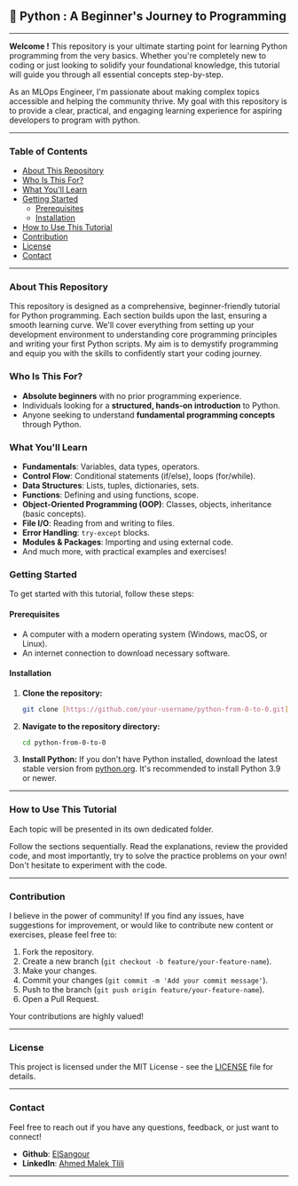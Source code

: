 ## 🐍 Python : A Beginner's Journey to Programming

---

**Welcome !**  This repository is your ultimate starting point for learning Python programming from the very basics. Whether you're completely new to coding or just looking to solidify your foundational knowledge, this tutorial will guide you through all essential concepts step-by-step.

As an MLOps Engineer, I'm passionate about making complex topics accessible and helping the community thrive. My goal with this repository is to provide a clear, practical, and engaging learning experience for aspiring developers to program with python.

---

###  Table of Contents

* [ About This Repository](#-about-this-repository)
* [ Who Is This For?](#-who-is-this-for)
* [ What You'll Learn](#-what-you'll-learn)
* [ Getting Started](#-getting-started)
    * [Prerequisites](#prerequisites)
    * [Installation](#installation)
* [ How to Use This Tutorial](#-how-to-use-this-tutorial)
* [ Contribution](#-contribution)
* [ License](#-license)
* [ Contact](#-contact)

---

### About This Repository

This repository is designed as a comprehensive, beginner-friendly tutorial for Python programming. Each section builds upon the last, ensuring a smooth learning curve. We'll cover everything from setting up your development environment to understanding core programming principles and writing your first Python scripts. My aim is to demystify programming and equip you with the skills to confidently start your coding journey.

### Who Is This For?

* **Absolute beginners** with no prior programming experience.
* Individuals looking for a **structured, hands-on introduction** to Python.
* Anyone seeking to understand **fundamental programming concepts** through Python.

###  What You'll Learn

* **Fundamentals**: Variables, data types, operators.
* **Control Flow**: Conditional statements (if/else), loops (for/while).
* **Data Structures**: Lists, tuples, dictionaries, sets.
* **Functions**: Defining and using functions, scope.
* **Object-Oriented Programming (OOP)**: Classes, objects, inheritance (basic concepts).
* **File I/O**: Reading from and writing to files.
* **Error Handling**: `try-except` blocks.
* **Modules & Packages**: Importing and using external code.
* And much more, with practical examples and exercises!

###  Getting Started

To get started with this tutorial, follow these steps:

#### Prerequisites

* A computer with a modern operating system (Windows, macOS, or Linux).
* An internet connection to download necessary software.

#### Installation

1.  **Clone the repository:**
    ```bash
    git clone [https://github.com/your-username/python-from-0-to-0.git](https://github.com/your-username/python-from-0-to-0.git)
    ```
2.  **Navigate to the repository directory:**
    ```bash
    cd python-from-0-to-0
    ```
3.  **Install Python:** If you don't have Python installed, download the latest stable version from [python.org](https://www.python.org/downloads/). It's recommended to install Python 3.9 or newer.

---

###  How to Use This Tutorial

Each topic will be presented in its own dedicated folder.

Follow the sections sequentially. Read the explanations, review the provided code, and most importantly, try to solve the practice problems on your own! Don't hesitate to experiment with the code.

---

###  Contribution

I believe in the power of community! If you find any issues, have suggestions for improvement, or would like to contribute new content or exercises, please feel free to:

1.  Fork the repository.
2.  Create a new branch (`git checkout -b feature/your-feature-name`).
3.  Make your changes.
4.  Commit your changes (`git commit -m 'Add your commit message'`).
5.  Push to the branch (`git push origin feature/your-feature-name`).
6.  Open a Pull Request.

Your contributions are highly valued! 

---

###  License

This project is licensed under the MIT License - see the [LICENSE](LICENSE) file for details.

---

###  Contact

Feel free to reach out if you have any questions, feedback, or just want to connect!

* **Github**: [ElSangour](https://github.com/ElSangour)
* **LinkedIn**: [Ahmed Malek Tlili](https://www.linkedin.com/in/ahmed-malek-tlili/)

---
